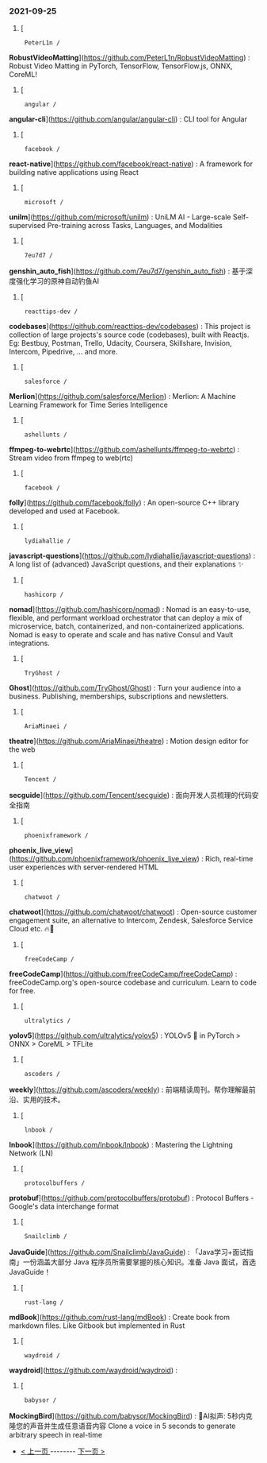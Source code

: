 ### 2021-09-25 
1. [
    

        PeterL1n /
**RobustVideoMatting**](https://github.com/PeterL1n/RobustVideoMatting) : Robust Video Matting in PyTorch, TensorFlow, TensorFlow.js, ONNX, CoreML!
1. [
    

        angular /
**angular-cli**](https://github.com/angular/angular-cli) : CLI tool for Angular
1. [
    

        facebook /
**react-native**](https://github.com/facebook/react-native) : A framework for building native applications using React
1. [
    

        microsoft /
**unilm**](https://github.com/microsoft/unilm) : UniLM AI - Large-scale Self-supervised Pre-training across Tasks, Languages, and Modalities
1. [
    

        7eu7d7 /
**genshin_auto_fish**](https://github.com/7eu7d7/genshin_auto_fish) : 基于深度强化学习的原神自动钓鱼AI
1. [
    

        reacttips-dev /
**codebases**](https://github.com/reacttips-dev/codebases) : This project is collection of large projects's source code (codebases), built with Reactjs. Eg: Bestbuy, Postman, Trello, Udacity, Coursera, Skillshare, Invision, Intercom, Pipedrive, ... and more.
1. [
    

        salesforce /
**Merlion**](https://github.com/salesforce/Merlion) : Merlion: A Machine Learning Framework for Time Series Intelligence
1. [
    

        ashellunts /
**ffmpeg-to-webrtc**](https://github.com/ashellunts/ffmpeg-to-webrtc) : Stream video from ffmpeg to web(rtc)
1. [
    

        facebook /
**folly**](https://github.com/facebook/folly) : An open-source C++ library developed and used at Facebook.
1. [
    

        lydiahallie /
**javascript-questions**](https://github.com/lydiahallie/javascript-questions) : A long list of (advanced) JavaScript questions, and their explanations ✨
1. [
    

        hashicorp /
**nomad**](https://github.com/hashicorp/nomad) : Nomad is an easy-to-use, flexible, and performant workload orchestrator that can deploy a mix of microservice, batch, containerized, and non-containerized applications. Nomad is easy to operate and scale and has native Consul and Vault integrations.
1. [
    

        TryGhost /
**Ghost**](https://github.com/TryGhost/Ghost) : Turn your audience into a business. Publishing, memberships, subscriptions and newsletters.
1. [
    

        AriaMinaei /
**theatre**](https://github.com/AriaMinaei/theatre) : Motion design editor for the web
1. [
    

        Tencent /
**secguide**](https://github.com/Tencent/secguide) : 面向开发人员梳理的代码安全指南
1. [
    

        phoenixframework /
**phoenix_live_view**](https://github.com/phoenixframework/phoenix_live_view) : Rich, real-time user experiences with server-rendered HTML
1. [
    

        chatwoot /
**chatwoot**](https://github.com/chatwoot/chatwoot) : Open-source customer engagement suite, an alternative to Intercom, Zendesk, Salesforce Service Cloud etc. 🔥💬
1. [
    

        freeCodeCamp /
**freeCodeCamp**](https://github.com/freeCodeCamp/freeCodeCamp) : freeCodeCamp.org's open-source codebase and curriculum. Learn to code for free.
1. [
    

        ultralytics /
**yolov5**](https://github.com/ultralytics/yolov5) : YOLOv5 🚀 in PyTorch > ONNX > CoreML > TFLite
1. [
    

        ascoders /
**weekly**](https://github.com/ascoders/weekly) : 前端精读周刊。帮你理解最前沿、实用的技术。
1. [
    

        lnbook /
**lnbook**](https://github.com/lnbook/lnbook) : Mastering the Lightning Network (LN)
1. [
    

        protocolbuffers /
**protobuf**](https://github.com/protocolbuffers/protobuf) : Protocol Buffers - Google's data interchange format
1. [
    

        Snailclimb /
**JavaGuide**](https://github.com/Snailclimb/JavaGuide) : 「Java学习+面试指南」一份涵盖大部分 Java 程序员所需要掌握的核心知识。准备 Java 面试，首选 JavaGuide！
1. [
    

        rust-lang /
**mdBook**](https://github.com/rust-lang/mdBook) : Create book from markdown files. Like Gitbook but implemented in Rust
1. [
    

        waydroid /
**waydroid**](https://github.com/waydroid/waydroid) : 
1. [
    

        babysor /
**MockingBird**](https://github.com/babysor/MockingBird) : 🚀AI拟声: 5秒内克隆您的声音并生成任意语音内容 Clone a voice in 5 seconds to generate arbitrary speech in real-time 

- [ < 上一页 ](https://github.com/able8/github-trending-daily-record/blob/master/2021-09-24.md) -------- [ 下一页 > ](https://github.com/able8/github-trending-daily-record/blob/master/2021-09-26.md)